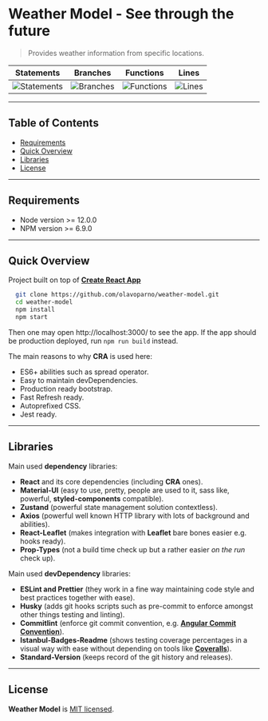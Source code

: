 # **Weather Model** - See through the future

> Provides weather information from specific locations.

| Statements                | Branches                | Functions                | Lines                |
| ------------------------- | ----------------------- | ------------------------ | -------------------- |
| ![Statements](https://img.shields.io/badge/Coverage-51.6%25-red.svg) | ![Branches](https://img.shields.io/badge/Coverage-41.82%25-red.svg) | ![Functions](https://img.shields.io/badge/Coverage-53.13%25-red.svg) | ![Lines](#branches#) |

---

## Table of Contents

- [Requirements](#requirements)
- [Quick Overview](#quick-overview)
- [Libraries](#libraries)
- [License](#license)

---

## Requirements

- Node version >= 12.0.0
- NPM version >= 6.9.0

---

## Quick Overview

Project built on top of [**Create React App**](https://github.com/facebook/create-react-app)

```bash
  git clone https://github.com/olavoparno/weather-model.git
  cd weather-model
  npm install
  npm start
```

Then one may open http://localhost:3000/ to see the app.
If the app should be production deployed, run `npm run build` instead.

The main reasons to why **CRA** is used here:

- ES6+ abilities such as spread operator.
- Easy to maintain devDependencies.
- Production ready bootstrap.
- Fast Refresh ready.
- Autoprefixed CSS.
- Jest ready.

---

## Libraries

Main used **dependency** libraries:

- **React** and its core dependencies (including **CRA** ones). 
- **Material-UI** (easy to use, pretty, people are used to it, sass like, powerful, **styled-components** compatible).
- **Zustand** (powerful state management solution contextless).
- **Axios** (powerful well known HTTP library with lots of background and abilities).
- **React-Leaflet** (makes integration with **Leaflet** bare bones easier e.g. hooks ready).
- **Prop-Types** (not a build time check up but a rather easier *on the run* check up).

Main used **devDependency** libraries:

- **ESLint and Prettier** (they work in a fine way maintaining code style and best practices together with ease).
- **Husky** (adds git hooks scripts such as pre-commit to enforce amongst other things testing and linting).
- **Commitlint** (enforce git commit convention, e.g. [**Angular Commit Convention**](https://github.com/angular/angular/blob/master/CONTRIBUTING.md#-commit-message-format)).
- **Istanbul-Badges-Readme** (shows testing coverage percentages in a visual way with ease without depending on tools like [**Coveralls**](https://coveralls.io/)).
- **Standard-Version** (keeps record of the git history and releases).

---

## License

**Weather Model** is [MIT licensed](./LICENSE).
